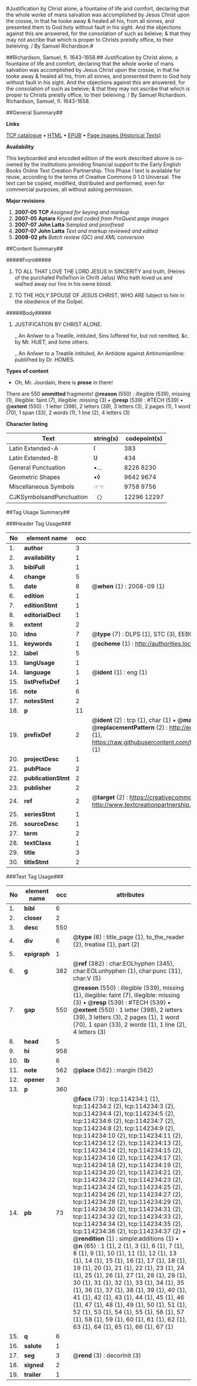 #Justification by Christ alone, a fountaine of life and comfort, declaring that the whole worke of mans salvation was accomplished by Jesus Christ upon the crosse, in that he tooke away & healed all his, from all sinnes, and presented them to God holy without fault in his sight. And the objections against this are answered, for the consolation of such as beleive; & that they may not ascribe that which is proper to Christs preistly office, to their beleiving. / By Samuel Richardson.#

##Richardson, Samuel, fl. 1643-1658.##
Justification by Christ alone, a fountaine of life and comfort, declaring that the whole worke of mans salvation was accomplished by Jesus Christ upon the crosse, in that he tooke away & healed all his, from all sinnes, and presented them to God holy without fault in his sight. And the objections against this are answered, for the consolation of such as beleive; & that they may not ascribe that which is proper to Christs preistly office, to their beleiving. / By Samuel Richardson.
Richardson, Samuel, fl. 1643-1658.

##General Summary##

**Links**

[TCP catalogue](http://www.ota.ox.ac.uk/tcp/)  • 
[HTML](http://tei.it.ox.ac.uk/tcp/Texts-HTML/free/A91/A91793.html)  • 
[EPUB](http://tei.it.ox.ac.uk/tcp/Texts-EPUB/free/A91/A91793.epub) • 
[Page images (Historical Texts)](https://data.historicaltexts.jisc.ac.uk/view?pubId=eebo-99862085e&pageId=eebo-99862085e-114234-1)

**Availability**

This keyboarded and encoded edition of the
	       work described above is co-owned by the institutions
	       providing financial support to the Early English Books
	       Online Text Creation Partnership. This Phase I text is
	       available for reuse, according to the terms of Creative
	       Commons 0 1.0 Universal. The text can be copied,
	       modified, distributed and performed, even for
	       commercial purposes, all without asking permission.

**Major revisions**

1. __2007-05__ __TCP__ *Assigned for keying and markup*
1. __2007-05__ __Aptara__ *Keyed and coded from ProQuest page images*
1. __2007-07__ __John Latta__ *Sampled and proofread*
1. __2007-07__ __John Latta__ *Text and markup reviewed and edited*
1. __2008-02__ __pfs__ *Batch review (QC) and XML conversion*

##Content Summary##

#####Front#####

1. TO ALL
THAT LOVE THE
LORD JESUS In SINCERITY
and truth, (Heires of the purchaſed
Poſſeſſion in Chriſt Jeſus) Who
hath loved us and waſhed away our ſins
in his owne blood.

1. TO
THE HOLY SPOUSE OF
JESUS CHRIST, WHO ARE
ſubject to him in the obedience
of the Goſpel.

#####Body#####

1. JUSTIFICATION
BY CHRIST
ALONE.

    _ An Anſwer to a Treatiſe, intituled,
Sins ſuffered for, but not remitted, &c.
by Mr. HUET, and ſome others.

    _ An Anſwer to a Treatiſe intituled, An Antidote
against Antinomianiſme: publiſhed by Dr. HOMES.

**Types of content**

  * Oh, Mr. Jourdain, there is **prose** in there!

There are 550 **ommitted** fragments! 
 @__reason__ (550) : illegible (539), missing (1), illegible: faint (7), illegible: missing (3)  •  @__resp__ (539) : #TECH (539)  •  @__extent__ (550) : 1 letter (398), 2 letters (39), 3 letters (3), 2 pages (1), 1 word (70), 1 span (33), 2 words (1), 1 line (2), 4 letters (3)

**Character listing**


|Text|string(s)|codepoint(s)|
|---|---|---|
|Latin Extended-A|ſ|383|
|Latin Extended-B|Ʋ|434|
|General Punctuation|•…|8226 8230|
|Geometric Shapes|▪◊|9642 9674|
|Miscellaneous Symbols|☞☜|9758 9756|
|CJKSymbolsandPunctuation|〈〉|12296 12297|

##Tag Usage Summary##

###Header Tag Usage###

|No|element name|occ|attributes|
|---|---|---|---|
|1.|__author__|3||
|2.|__availability__|1||
|3.|__biblFull__|1||
|4.|__change__|5||
|5.|__date__|8| @__when__ (1) : 2008-09 (1)|
|6.|__edition__|1||
|7.|__editionStmt__|1||
|8.|__editorialDecl__|1||
|9.|__extent__|2||
|10.|__idno__|7| @__type__ (7) : DLPS (1), STC (3), EEBO-CITATION (1), PROQUEST (1), VID (1)|
|11.|__keywords__|1| @__scheme__ (1) : http://authorities.loc.gov/ (1)|
|12.|__label__|5||
|13.|__langUsage__|1||
|14.|__language__|1| @__ident__ (1) : eng (1)|
|15.|__listPrefixDef__|1||
|16.|__note__|6||
|17.|__notesStmt__|2||
|18.|__p__|11||
|19.|__prefixDef__|2| @__ident__ (2) : tcp (1), char (1)  •  @__matchPattern__ (2) : ([0-9\-]+):([0-9IVX]+) (1), (.+) (1)  •  @__replacementPattern__ (2) : http://eebo.chadwyck.com/downloadtiff?vid=$1&page=$2 (1), https://raw.githubusercontent.com/textcreationpartnership/Texts/master/tcpchars.xml#$1 (1)|
|20.|__projectDesc__|1||
|21.|__pubPlace__|2||
|22.|__publicationStmt__|2||
|23.|__publisher__|2||
|24.|__ref__|2| @__target__ (2) : https://creativecommons.org/publicdomain/zero/1.0/ (1), http://www.textcreationpartnership.org/docs/. (1)|
|25.|__seriesStmt__|1||
|26.|__sourceDesc__|1||
|27.|__term__|2||
|28.|__textClass__|1||
|29.|__title__|3||
|30.|__titleStmt__|2||


###Text Tag Usage###

|No|element name|occ|attributes|
|---|---|---|---|
|1.|__bibl__|6||
|2.|__closer__|2||
|3.|__desc__|550||
|4.|__div__|6| @__type__ (6) : title_page (1), to_the_reader (2), treatise (1), part (2)|
|5.|__epigraph__|1||
|6.|__g__|382| @__ref__ (382) : char:EOLhyphen (345), char:EOLunhyphen (1), char:punc (31), char:V (5)|
|7.|__gap__|550| @__reason__ (550) : illegible (539), missing (1), illegible: faint (7), illegible: missing (3)  •  @__resp__ (539) : #TECH (539)  •  @__extent__ (550) : 1 letter (398), 2 letters (39), 3 letters (3), 2 pages (1), 1 word (70), 1 span (33), 2 words (1), 1 line (2), 4 letters (3)|
|8.|__head__|5||
|9.|__hi__|958||
|10.|__lb__|6||
|11.|__note__|562| @__place__ (562) : margin (562)|
|12.|__opener__|3||
|13.|__p__|360||
|14.|__pb__|73| @__facs__ (73) : tcp:114234:1 (1), tcp:114234:2 (2), tcp:114234:3 (2), tcp:114234:4 (2), tcp:114234:5 (2), tcp:114234:6 (2), tcp:114234:7 (2), tcp:114234:8 (2), tcp:114234:9 (2), tcp:114234:10 (2), tcp:114234:11 (2), tcp:114234:12 (2), tcp:114234:13 (2), tcp:114234:14 (2), tcp:114234:15 (2), tcp:114234:16 (2), tcp:114234:17 (2), tcp:114234:18 (2), tcp:114234:19 (2), tcp:114234:20 (2), tcp:114234:21 (2), tcp:114234:22 (2), tcp:114234:23 (2), tcp:114234:24 (2), tcp:114234:25 (2), tcp:114234:26 (2), tcp:114234:27 (2), tcp:114234:28 (2), tcp:114234:29 (2), tcp:114234:30 (2), tcp:114234:31 (2), tcp:114234:32 (2), tcp:114234:33 (2), tcp:114234:34 (2), tcp:114234:35 (2), tcp:114234:36 (2), tcp:114234:37 (2)  •  @__rendition__ (1) : simple:additions (1)  •  @__n__ (65) : 1 (1), 2 (1), 3 (1), 6 (1), 7 (1), 8 (1), 9 (1), 10 (1), 11 (1), 12 (1), 13 (1), 14 (1), 15 (1), 16 (1), 17 (1), 18 (1), 19 (1), 20 (1), 21 (1), 22 (1), 23 (1), 24 (1), 25 (1), 26 (1), 27 (1), 28 (1), 29 (1), 30 (1), 31 (1), 32 (1), 33 (1), 34 (1), 35 (1), 36 (1), 37 (1), 38 (1), 39 (1), 40 (1), 41 (1), 42 (1), 43 (1), 44 (1), 45 (1), 46 (1), 47 (1), 48 (1), 49 (1), 50 (1), 51 (1), 52 (1), 53 (1), 54 (1), 55 (1), 56 (1), 57 (1), 58 (1), 59 (1), 60 (1), 61 (1), 62 (1), 63 (1), 64 (1), 65 (1), 66 (1), 67 (1)|
|15.|__q__|6||
|16.|__salute__|1||
|17.|__seg__|3| @__rend__ (3) : decorInit (3)|
|18.|__signed__|2||
|19.|__trailer__|1||
